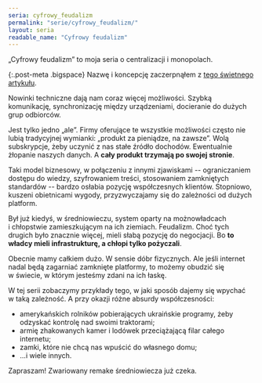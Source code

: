 ```yaml
---
seria: cyfrowy_feudalizm
permalink: "serie/cyfrowy_feudalizm/"
layout: seria
readable_name: "Cyfrowy feudalizm"
---
```


„Cyfrowy feudalizm” to moja seria o&nbsp;centralizacji i&nbsp;monopolach.

{:.post-meta .bigspace}
Nazwę i&nbsp;koncepcję zaczerpnąłem z&nbsp;[tego świetnego artykułu](https://towardsdatascience.com/digital-feudalism-b9858f7f9be5).

Nowinki techniczne dają nam coraz więcej możliwości. Szybką komunikację, synchronizację między urządzeniami, docieranie do dużych grup odbiorców.

Jest tylko jedno „ale”. Firmy oferujące te wszystkie możliwości często nie lubią tradycyjnej wymianki: „produkt za pieniądze, na zawsze”. Wolą subskrypcje, żeby uczynić z&nbsp;nas stałe źródło dochodów. Ewentualnie żłopanie naszych danych. A&nbsp;**cały produkt trzymają po swojej stronie**.

Taki model biznesowy, w&nbsp;połączeniu z&nbsp;innymi zjawiskami -- ograniczaniem dostępu do wiedzy, szyfrowaniem treści, stosowaniem zamkniętych standardów -- bardzo osłabia pozycję współczesnych klientów. Stopniowo, kuszeni obietnicami wygody, przyzwyczajamy się do zależności od dużych platform.

Był już kiedyś, w&nbsp;średniowieczu, system oparty na możnowładcach i&nbsp;chłopstwie zamieszkującym na ich ziemiach. Feudalizm. Choć tych drugich było znacznie więcej, mieli słabą pozycję do negocjacji. Bo **to władcy mieli infrastrukturę, a chłopi tylko pożyczali**.

Obecnie mamy całkiem dużo. W&nbsp;sensie dóbr fizycznych. Ale jeśli internet nadal będą zagarniać zamknięte platformy, to możemy obudzić się w&nbsp;świecie, w&nbsp;którym jesteśmy zdani na ich łaskę.

W tej serii zobaczymy przykłady tego, w&nbsp;jaki sposób dajemy się wpychać w&nbsp;taką zależność. A&nbsp;przy okazji różne absurdy współczesności:

* amerykańskich rolników pobierających ukraińskie programy, żeby odzyskać kontrolę nad swoimi traktorami;
* armię zhakowanych kamer i&nbsp;lodówek przeciążającą filar całego internetu;
* zamki, które nie chcą nas wpuścić do własnego domu;
* ...i wiele innych.

Zapraszam! Zwariowany remake średniowiecza już czeka.
